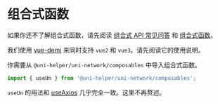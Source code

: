# 组合式函数

如果你还不了解组合式函数，请先阅读 [组合式 API 常见问答](https://cn.vuejs.org/guide/extras/composition-api-faq.html) 和 [组合式函数](https://cn.vuejs.org/guide/reusability/composables.html)。

我们使用 [vue-demi](https://github.com/vueuse/vue-demi) 来同时支持 `vue2` 和 `vue3`。请先阅读它的使用说明。

你需要从 `@uni-helper/uni-network/composables` 中导入组合式函数。

```typescript
import { useUn } from '@uni-helper/uni-network/composables';
```

`useUn` 的用法和 [useAxios](https://vueuse.org/integrations/useaxios/) 几乎完全一致。这里不再赘述。
